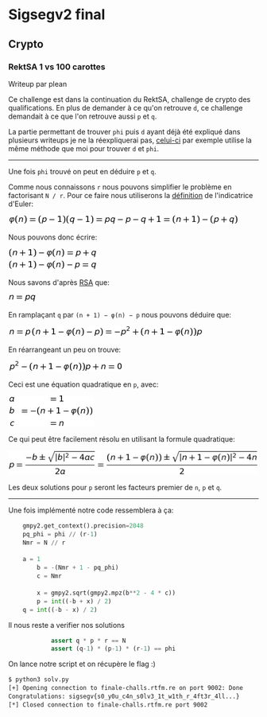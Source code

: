 # Sigsegv2 final

## Crypto

### RektSA 1 vs 100 carottes

Writeup par plean

Ce challenge est dans la continuation du RektSA, challenge de crypto des qualifications.
En plus de demander à ce qu'on retrouve `d`, ce challenge demandait à ce que l'on retrouve aussi `p` et `q`.

La partie permettant de trouver `phi` puis `d` ayant déjà été expliqué dans plusieurs writeups je ne la réexpliquerai pas, [celui-ci](https://rtfm.re/writeups/Shutdown.html) par exemple utilise la même méthode que moi pour trouver `d` et `phi`.

----------

Une fois `phi` trouvé on peut en déduire `p` et `q`.

Comme nous connaissons `r` nous pouvons simplifier le problème en factorisant `N / r`. 
Pour ce faire nous utiliserons la [définition](https://fr.wikipedia.org/wiki/Indicatrice_d'Euler#Calcul) de l'indicatrice d'Euler:

![img1](./images/1.png)

Nous pouvons donc écrire:

![img2](./images/2.png)

Nous savons d'après [RSA](https://fr.wikipedia.org/wiki/Chiffrement_RSA#Cr%C3%A9ation_des_cl%C3%A9s) que:

![img3](./images/3.png)

En ramplaçant `q` par `(n + 1) − φ(n) − p` nous pouvons déduire que:

![img4](./images/4.png)

En réarrangeant un peu on trouve:

![img5](./images/5.png)

Ceci est une équation quadratique en `p`, avec:

![img6](./images/6.png)

Ce qui peut être facilement résolu en utilisant la formule quadratique:

![img7](./images/7.png)

Les deux solutions pour `p` seront les facteurs premier de `n`, `p` et `q`.

----------

Une fois implémenté notre code ressemblera à ça:
```python
	gmpy2.get_context().precision=2048
	pq_phi = phi // (r-1)
	Nmr = N // r

	a = 1
        b = -(Nmr + 1 - pq_phi)
        c = Nmr

        x = gmpy2.sqrt(gmpy2.mpz(b**2 - 4 * c))
        p = int((-b + x) / 2)
	q = int((-b - x) / 2)
```

Il nous reste a verifier nos solutions

```python
            assert q * p * r == N
            assert (q-1) * (p-1) * (r-1) == phi
```
On lance notre script et on récupère le flag :)
```bash
$ python3 solv.py
[+] Opening connection to finale-challs.rtfm.re on port 9002: Done
Congratulations: sigsegv{s0_y0u_c4n_s0lv3_1t_w1th_r_4ft3r_4ll...}
[*] Closed connection to finale-challs.rtfm.re port 9002
```

